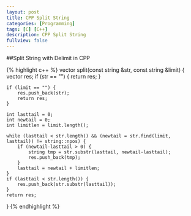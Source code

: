 ```yaml
---
layout: post
title: CPP Split String
categories: [Programming]
tags: [C] [C++]
description: CPP Split String
fullview: false
---
```

<script type="text/javascript" src="http://cdn.mathjax.org/mathjax/latest/MathJax.js?config=default"></script>

##Split String with Delimit in CPP



{% highlight c++ %}
vector<string> split(const string &str, const string &limit) {
    vector<string> res;
    if (str == "") {
        return res;
    }
    
    if (limit == "") {
        res.push_back(str);
        return res;
    }
    
    int lasttail = 0;
    int newtail = 0;
    int limitlen = limit.length();

    while (lasttail < str.length() && (newtail = str.find(limit, lasttail)) != string::npos) {
        if (newtail-lasttail > 0) {
            string tmp = str.substr(lasttail, newtail-lasttail);
            res.push_back(tmp);
        }
        lasttail = newtail + limitlen;
    }
    if (lasttail < str.length()) {
        res.push_back(str.substr(lasttail));
    }
    return res;
}
{% endhighlight %}
























